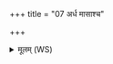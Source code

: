 +++
title = "07 अर्ध मासाश्च"

+++
<details><summary>मूलम् (WS)</summary>

अर्ध मासाश्च मासाश्चार्तवा ऋतुभिः सह ।  
उच्छिष्टे घोषिणीरापः स्तनयित्नुः श्रुतिर्मही ॥ १० ॥
</details>